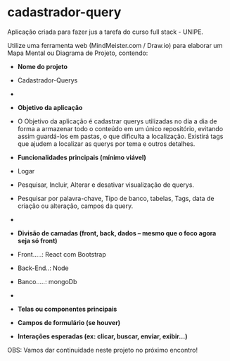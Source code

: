 # cadastrador-query
Aplicação criada para fazer jus a tarefa do curso full stack - UNIPE.

Utilize uma ferramenta web (MindMeister.com / Draw.io) para elaborar um Mapa Mental ou Diagrama de Projeto, contendo:

- **Nome do projeto**
- Cadastrador-Querys
- 
- **Objetivo da aplicação**
-  O Objetivo da aplicação é cadastrar querys utilizadas no dia a dia de forma a armazenar todo o conteúdo em um único repositório, evitando assim guardá-los em pastas, o que dificulta a localização. Existirá tags que ajudem a localizar as querys por tema e outros detalhes.

- **Funcionalidades principais (mínimo viável)**
- Logar
- Pesquisar, Incluir, Alterar e desativar visualização de querys.
- Pesquisar por palavra-chave, Tipo de banco, tabelas, Tags, data de  criação ou alteração, campos da query.
- 
- **Divisão de camadas (front, back, dados – mesmo que o foco agora seja só front)**
- Front.....: React com Bootstrap
- Back-End..: Node
- Banco.....: mongoDb 
- 
- **Telas ou componentes principais**
- **Campos de formulário (se houver)**
- **Interações esperadas (ex: clicar, buscar, enviar, exibir...)**

OBS: Vamos dar continuidade neste projeto no próximo encontro!
